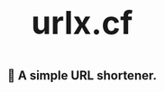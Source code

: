 <div align="center">
    <h2 style="font-size: 400%">urlx.cf</h2>
    <h2>🔗 A simple URL shortener.</h2>
</div>
